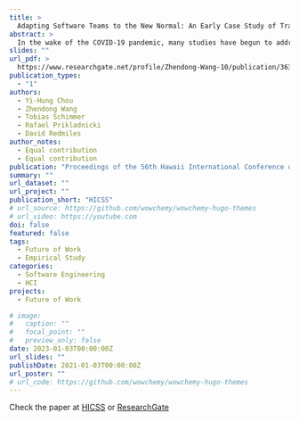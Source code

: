 ```yaml
---
title: >
  Adapting Software Teams to the New Normal: An Early Case Study of Transitioning to Hybrid Work Under COVID-19
abstract: >
  In the wake of the COVID-19 pandemic, many studies have begun to address what some refer to as the" new normal," comprising hybrid arrangements of employees working from home and working at the office with varying schedule arrangements. While many of the studies to date addressed how employees coped with work-from-home, we sought to investigate how employees dealt with a transition to the new normal of hybrid arrangements. To shed light on this topic, we conducted a survey-based case study at one office location of a large, multinational software corporation. The site sought to transition employees fully working from home to working two days remotely and three predefined days in their shared workspace. Our survey results indicated a substantial decline in work satisfaction since the beginning of this transition, which can be explained by diverse work preferences. Furthermore, some software developers felt frustrated during this transition time; they described challenges they underwent and proposed potential solutions. In this paper, we present our lessons learned in this case study and describe some actionable recommendations for practitioners facing such transitions.
slides: ""
url_pdf: >
  https://www.researchgate.net/profile/Zhendong-Wang-10/publication/363855398_Adapting_Software_Teams_to_the_New_Normal_An_Early_Case_Study_of_Transitioning_to_Hybrid_Work_Under_COVID-19/links/63b643f9097c7832ca8f23eb/Adapting-Software-Teams-to-the-New-Normal-An-Early-Case-Study-of-Transitioning-to-Hybrid-Work-Under-COVID-19.pdf
publication_types:
  - "1"
authors:
  - Yi-Hung Chou
  - Zhendong Wang
  - Tobias Schimmer
  - Rafael Prikladnicki
  - David Redmiles
author_notes:
  - Equal contribution
  - Equal contribution
publication: "Proceedings of the 56th Hawaii International Conference on System Sciences"
summary: ""
url_dataset: ""
url_project: ""
publication_short: "HICSS"
# url_source: https://github.com/wowchemy/wowchemy-hugo-themes
# url_video: https://youtube.com
doi: false
featured: false
tags:
  - Future of Work
  - Empirical Study
categories:
  - Software Engineering
  - HCI
projects: 
  - Future of Work

# image:
#   caption: ""
#   focal_point: ""
#   preview_only: false
date: 2023-01-03T00:00:00Z
url_slides: ""
publishDate: 2021-01-03T00:00:00Z
url_poster: ""
# url_code: https://github.com/wowchemy/wowchemy-hugo-themes
---
```

Check the paper at [HICSS](https://scholarspace.manoa.hawaii.edu/items/a921364a-e702-4432-8883-ee6f18803286) or [ResearchGate](https://www.researchgate.net/publication/363855398_Adapting_Software_Teams_to_the_New_Normal_An_Early_Case_Study_of_Transitioning_to_Hybrid_Work_Under_COVID-19)